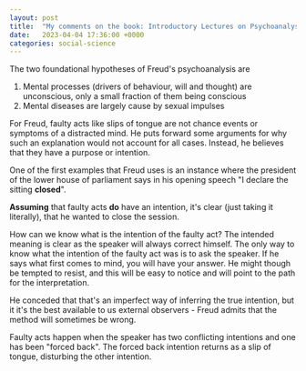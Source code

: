 ```yaml
---
layout: post
title:  "My comments on the book: Introductory Lectures on Psychoanalysis, by Sigmund Freud"
date:   2023-04-04 17:36:00 +0000
categories: social-science
---
```


The two foundational hypotheses of Freud's psychoanalysis are

1. Mental processes (drivers of behaviour, will and thought) are unconscious, only a small fraction of them being conscious
2. Mental diseases are largely cause by sexual impulses

For Freud, faulty acts like slips of tongue are not chance events or symptoms of a distracted mind. 
He puts forward some arguments for why such an explanation would not account for all cases.
Instead, he believes that they have a purpose or intention.

One of the first examples that Freud uses is an instance where the president of the lower house of parliament says in his opening speech 
"I declare the sitting **closed**".

**Assuming** that faulty acts **do** have an intention, it's clear (just taking it literally), that he wanted to close the session.

How can we know what is the intention of the faulty act? 
The intended meaning is clear as the speaker will always correct himself. 
The only way to know what the intention of the faulty act was is to ask the speaker. 
If he says what first comes to mind, you will have your answer. 
He might though be tempted to resist, and this will be easy to notice and will point to the path for the interpretation.

He conceded that that's an imperfect way of inferring the true intention, but it it's the best available to us external observers - 
Freud admits that the method will sometimes be wrong.

Faulty acts happen when the speaker has two conflicting intentions and one has been "forced back". 
The forced back intention returns as a slip of tongue, disturbing the other intention.
